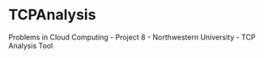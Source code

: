 TCPAnalysis
===========

Problems in Cloud Computing - Project 8 - Northwestern University - TCP Analysis Tool
